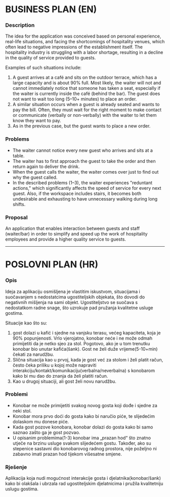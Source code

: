
# BUSINESS PLAN (EN)

### Description
The idea for the application was conceived based on personal experience, real-life situations, and facing the shortcomings of hospitality venues, which often lead to negative impressions of the establishment itself. The hospitality industry is struggling with a labor shortage, resulting in a decline in the quality of service provided to guests.

Examples of such situations include:

1. A guest arrives at a café and sits on the outdoor terrace, which has a large capacity and is about 90% full. Most likely, the waiter will not and cannot immediately notice that someone has taken a seat, especially if the waiter is currently inside the café (behind the bar). The guest does not want to wait too long (5–10+ minutes) to place an order.
2. A similar situation occurs when a guest is already seated and wants to pay the bill. Often, they must wait for the right moment to make contact or communicate (verbally or non-verbally) with the waiter to let them know they want to pay.
3. As in the previous case, but the guest wants to place a new order.

### Problems
- The waiter cannot notice every new guest who arrives and sits at a table.
- The waiter has to first approach the guest to take the order and then return again to deliver the drink.
- When the guest calls the waiter, the waiter comes over just to find out why the guest called.
- In the described problems (1–3), the waiter experiences "reduntant actions," which significantly affects the speed of service for every next guest. Also, if the workspace includes stairs, it becomes both undesirable and exhausting to have unnecessary walking during long shifts.


### Proposal
An application that enables interaction between guests and staff (waiter/bar) in order to simplify and speed up the work of hospitality employees and provide a higher quality service to guests.

-------------

# POSLOVNI PLAN (HR)

### Opis
Ideja za aplikaciju osmišljena je vlastitim iskustvom, situacijama i suočavanjem s nedostatcima ugostiteljskih objekata, što dovodi do negativnih mišljenja na sami objekt. Ugostiteljstvo se suočava s nedostatkom radne snage, što uzrokuje pad pružanja kvalitetne usluge gostima. 

Situacije kao što su: 
1.	gost dolazi u kafić i sjedne na vanjsku terasu, većeg kapaciteta, koja je 90% popunjenosti. Vrlo vjerojatno, konobar neće i ne može odmah primijetiti da je netko sjeo za stol. Pogotovo, ako je u tom trenutku konobar bio unutar kafića(šank). Gost ne želi duže vrijeme(5-10+min) čekati za narudžbu.
2.	Slična situacija kao u prvoj, kada je gost već za stolom i želi platit račun, često čeka priliku u kojoj može napraviti interakciju/kontakt/komunikaciju(verbalna/neverbalna) s konobarom kako bi mu dao do znanja da želi platiti račun. 
3.	Kao u drugoj situaciji, ali gost želi novu narudžbu.

### Problemi
-	Konobar ne može primijetiti svakog novog gosta koji dođe i sjedne za neki stol. 
-	Konobar mora prvo doći do gosta kako bi naručio piće, te slijedećim dolaskom mu donese piće.
-	Kada gost pozove konobara, konobar dolazi do gosta kako bi samo saznao zašto ga je gost pozvao.
-	U opisanim problemima(1-3) konobar ima „prazan hod“ što znatno utječe na brzinu usluge svakom slijedećem gostu. Također, ako su stepenice sastavni dio konobarovog radnog prostora, nije poželjno ni zabavno imati prazan hod tijekom višesatne smjene.

### Rješenje
Aplikacija koja nudi mogućnost interakcije gosta i djelatnika(konobar/šank) kako bi olakšala i ubrzala rad ugostiteljskim djelatnicima i pružila kvalitetniju uslugu gostima.
